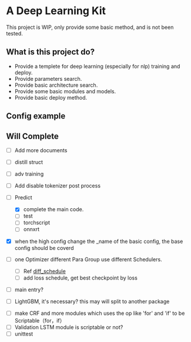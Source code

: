 # A Deep Learning Kit

This project is WIP, only provide some basic method, and is not been tested.

## What is this project do?

* Provide a templete for deep learning (especially for nlp) training and deploy.
* Provide parameters search.
* Provide basic architecture search.
* Provide some basic modules and models.
* Provide basic deploy method.

## Config example

## Will Complete

- [ ] Add more documents
- [ ] distill struct
- [ ] adv training
- [ ] Add disable tokenizer post process

- [ ] Predict

    - [X] complete the main code.
    - [ ] test
    - [ ] torchscript
    - [ ] onnxrt

* [X] when the high config change the _name of the basic config, the base config should be coverd

- [ ] one Optimizer different Para Group use different Schedulers.
  
    - [ ] Ref [diff_schedule](https://pytorch.org/docs/stable/generated/torch.optim.lr_scheduler.CyclicLR.html#torch.optim.lr_scheduler.CyclicLR)
    - [ ] add loss schedule, get best checkpoint by loss

- [ ] main entry? 

- [ ] LightGBM, it's necessary? this may will split to another package
* [ ] make CRF and more modules which uses the op like 'for' and 'if' to be Scriptable（for，if）
* [ ] Validation LSTM module is scriptable or not?
* [ ] unittest
